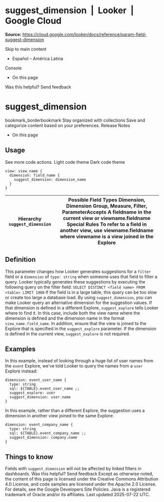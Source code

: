 # suggest_dimension  |  Looker  |  Google Cloud

**Source:** https://cloud.google.com/looker/docs/reference/param-field-suggest-dimension

Skip to main content 
  * Español – América Latina

Console 


  * On this page




Was this helpful?
Send feedback 
#  suggest_dimension
bookmark_borderbookmark Stay organized with collections  Save and categorize content based on your preferences.
Release Notes 
  * On this page


## Usage
See more code actions.
Light code theme
Dark code theme
```
view: view_name {
  dimension: field_name {
    suggest_dimension: dimension_name
  }
}

```

Hierarchy `suggest_dimension` |  Possible Field Types Dimension, Dimension Group, Measure, Filter, ParameterAccepts A fieldname in the current view or viewname.fieldname Special Rules To refer to a field in another view, use viewname.fieldname where viewname is a view joined in the Explore  
---|---  
## Definition
This parameter changes how Looker generates suggestions for a `filter` field or a `dimension` of `type: string` when someone uses that field to filter a query.
Looker typically generates these suggestions by executing the following query on the filter field:
`SELECT DISTINCT <field name> FROM <table> LIMIT 1000`
If the field is in a large table, this query can be too slow or create too large a database load.
By using `suggest_dimension`, you can make Looker query an alternative dimension for the suggestion values. If that dimension is defined in a different Explore, `suggest_explore` tells Looker where to find it. In this case, include both the view name where the dimension is defined and the dimension name in the format `view_name.field_name`. In addition, ensure that the view is joined to the Explore that is specified in the `suggest_explore` parameter.
If the dimension is defined in the current view, `suggest_explore` is not required.
## Examples
In this example, instead of looking through a huge list of user names from the `event` Explore, we've told Looker to query the names from a `user` Explore instead:
```
dimension: event_user_name {
  type: string
  sql: ${TABLE}.event_user_name ;;
  suggest_explore: user
  suggest_dimension: user.name
}

```

In this example, rather than a different Explore, the suggestion uses a dimension in another view joined to the same Explore:
```
dimension: event_company_name {
  type: string
  sql: ${TABLE}.event_company_name ;;
  suggest_dimension: company.name
}

```

## Things to know
Fields with `suggest_dimension` will not be affected by linked filters in dashboards.
Was this helpful?
Send feedback 
Except as otherwise noted, the content of this page is licensed under the Creative Commons Attribution 4.0 License, and code samples are licensed under the Apache 2.0 License. For details, see the Google Developers Site Policies. Java is a registered trademark of Oracle and/or its affiliates.
Last updated 2025-07-22 UTC.


